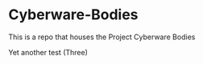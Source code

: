 # Cyberware-Bodies
This is a repo that houses the Project Cyberware Bodies



Yet another test (Three)

